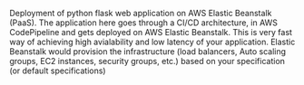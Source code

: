 Deployment of python flask web application on AWS Elastic Beanstalk (PaaS).
The application here goes through a CI/CD architecture, in AWS CodePipeline and gets deployed on AWS Elastic Beanstalk. 
This is very fast way of achieving high avialability and low latency of your application.
Elastic Beanstalk would provision the infrastructure (load balancers, Auto scaling groups, EC2 instances, security groups, etc.) based on your specification (or default specifications)
